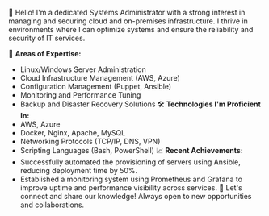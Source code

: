 👋 Hello! I'm a dedicated Systems Administrator with a strong interest in managing and securing cloud and on-premises infrastructure. I thrive in environments where I can optimize systems and ensure the reliability and security of IT services.

🌟 **Areas of Expertise:**
- Linux/Windows Server Administration
- Cloud Infrastructure Management (AWS, Azure)
- Configuration Management (Puppet, Ansible)
- Monitoring and Performance Tuning
- Backup and Disaster Recovery Solutions
🛠️ **Technologies I'm Proficient In:**
- AWS, Azure
- Docker, Nginx, Apache, MySQL
- Networking Protocols (TCP/IP, DNS, VPN)
- Scripting Languages (Bash, PowerShell)
📈 **Recent Achievements:**
- Successfully automated the provisioning of servers using Ansible, reducing deployment time by 50%.
- Established a monitoring system using Prometheus and Grafana to improve uptime and performance visibility across services.
💬 Let's connect and share our knowledge! Always open to new opportunities and collaborations.
